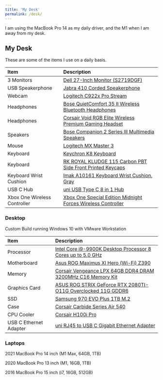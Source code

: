 ```yaml
---
title: 'My Desk'
permalink: /desk/
---
```


I am using the MacBook Pro 14 as my daily driver, and the M1 when I am away from my desk.

## My Desk

These are some of the items I use on a daily basis.

| Item | Description |
| :--- |:----------- |
| 3 Monitors | [Dell 27-Inch Monitor (S2719DGF)](https://amzn.to/3aTSfYm) |
| USB Speakerphone | [Jabra 410 Corded Speakerphone](https://amzn.to/3hkUYLM) |
| Webcam | [Logitech C922x Pro Stream](https://amzn.to/3aLruFD) |
| Headphones | [Bose QuietComfort 35 II Wireless Bluetooth Headphones](https://amzn.to/37UJ9ZP) |
| Headphones | [Corsair Void RGB Elite Wireless Premium Gaming Headset](https://amzn.to/3aYRJbZ) |
| Speakers | [Bose Companion 2 Series III Multimedia Speakers](https://amzn.to/38C77rP) |
| Mouse | [Logitech MX Master 3](https://www.amazon.com/Logitech-Master-Advanced-Wireless-Mouse/dp/B07S395RWD) |
| Keyboard | [Keychron K8 Keyboard](https://www.amazon.com/Keychron-Mechanical-Keyboard-Tenkeyless-Bluetooth/dp/B08B5WHYTT) |
| Keyboard | [RK ROYAL KLUDGE 115 Carbon PBT Side Front Printed Keycaps](https://www.amazon.com/gp/product/B08397XX5G) |
| Keyboard Wrist Cushion | [Imak A10161 Keyboard Wrist Cushion, Gray](https://amzn.to/3mWzuWE) |
| USB C Hub | [uni USB Type C 8 in 1 Hub](https://www.amazon.com/gp/product/B07Q6YS7W2) |
| Xbox One Wireless Controller | [Xbox One Special Edition Midnight Forces Wireless Controller](https://amzn.to/3hzHo7g)

### Desktop

Custom Build running Windows 10 with VMware Workstation

| Item                        | Description                  |
| :-------------------------- | :--------------------------- |
| Processor | [Intel Core i9-9900K Desktop Processor 8 Cores up to 5.0 GHz](https://amzn.to/2WNyeL9) |
| Motherboard | [Asus ROG Maximus XI Hero (Wi-Fi) Z390](https://amzn.to/34POa3J)
| Memory | [Corsair Vengeance LPX 64GB DDR4 DRAM 3200MHz C16 Memory Kit](https://amzn.to/3pn5Ew4)
| Graphics Card | [ASUS ROG STRIX GeForce RTX 2080TI-O11G Overclocked 11G GDDR6](https://amzn.to/3aPn7cC) |
| SSD | [Samsung 970 EVO Plus 1TB M.2](https://amzn.to/2MciVcN) |
| Case | [Corsair Carbide Series Air 540](https://amzn.to/3aKubHo) |
| CPU Cooler | [Corsair H100i Pro](https://amzn.to/34NNw73) |
| USB C Ethernet Adapter | [uni RJ45 to USB C Gigabit Ethernet Adapter](https://amzn.to/38WhLJU)

### Laptops
2021 MacBook Pro 14 inch (M1 Max, 64GB, 1TB)

2020 MacBook Pro 13 inch (M1, 16GB, 1TB)

2016 MacBook Pro 15 inch (i7, 16GB, 512GB)